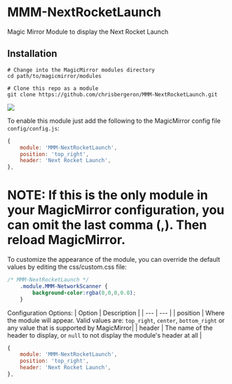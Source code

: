 # MMM-NextRocketLaunch
Magic Mirror Module to display the Next Rocket Launch

## Installation
````
# Change into the MagicMirror modules directory
cd path/to/magicmirror/modules

# Clone this repo as a module
git clone https://github.com/chrisbergeron/MMM-NextRocketLaunch.git
````

![](example1.png)

To enable this module just add the following to the MagicMirror config file `config/config.js`:
```javascript
{
	module: 'MMM-NextRocketLaunch',
	position: 'top_right',
	header: 'Next Rocket Launch',
},
```
# NOTE: If this is the only module in your MagicMirror configuration, you can omit the last comma (,).  Then reload MagicMirror.

To customize the appearance of the module, you can override the default values by editing the css/custom.css file:

```css
/* MMM-NextRocketLaunch */
    .module.MMM-NetworkScanner {
        background-color:rgba(0,0,0,0.0);  
    }
```

Configuration Options:
| Option | Description |
| --- | --- |
| position | Where the module will appear.  Valid values are: `top_right`, `center`, `bottom_right` or any value that is supported by MagicMirror|
| header | The name of the header to display, or `null` to not display the module's header at all |

```javascript
{
	module: 'MMM-NextRocketLaunch',
	position: 'top_right',
	header: 'Next Rocket Launch',
},
```